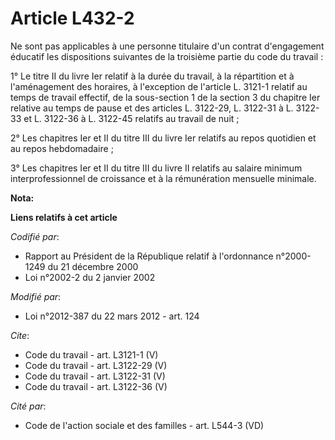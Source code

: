 # Article L432-2

Ne sont pas applicables à une personne titulaire d'un contrat d'engagement éducatif les dispositions suivantes de la
troisième partie du code du travail : 

1° Le titre II du livre Ier relatif à la durée du travail, à la répartition et à l'aménagement des horaires, à l'exception de
l'article L. 3121-1 relatif au temps de travail effectif, de la sous-section 1 de la section 3 du chapitre Ier relative au
temps de pause et des articles L. 3122-29, L. 3122-31 à L. 3122-33 et L. 3122-36 à L. 3122-45 relatifs au travail de nuit ; 

2° Les chapitres Ier et II du titre III du livre Ier relatifs au repos quotidien et au repos hebdomadaire ; 

3° Les chapitres Ier et II du titre III du livre II relatifs au salaire minimum interprofessionnel de croissance et à la
rémunération mensuelle minimale.

**Nota:**



**Liens relatifs à cet article**

_Codifié par_:

  - Rapport au Président de la République relatif à l'ordonnance n°2000-1249 du 21 décembre 2000
  - Loi n°2002-2 du 2 janvier 2002

_Modifié par_:

  - Loi n°2012-387 du 22 mars 2012 - art. 124

_Cite_:

  - Code du travail - art. L3121-1 (V)
  - Code du travail - art. L3122-29 (V)
  - Code du travail - art. L3122-31 (V)
  - Code du travail - art. L3122-36 (V)

_Cité par_:

  - Code de l'action sociale et des familles - art. L544-3 (VD)
